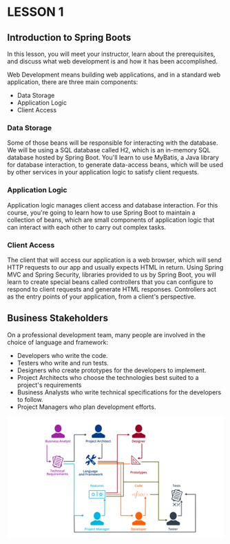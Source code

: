 # LESSON 1
## Introduction to Spring Boots
In this lesson, you will meet your instructor, learn about the prerequisites, and discuss what web development is and how it has been accomplished.

Web Development means building web applications, and in a standard web application, there are three main components:

* Data Storage
* Application Logic
* Client Access

### Data Storage
Some of those beans will be responsible for interacting with the database. We will be using a SQL database called H2, which is an in-memory SQL database 
hosted by Spring Boot. You'll learn to use MyBatis, a Java library for database interaction, to generate data-access beans, which will be used by other 
services in your application logic to satisfy client requests.

### Application Logic
Application logic manages client access and database interaction. For this course, you're going to learn how to use Spring Boot to maintain a collection 
of beans, which are small components of application logic that can interact with each other to carry out complex tasks.

### Client Access
The client that will access our application is a web browser, which will send HTTP requests to our app and usually expects HTML in return. Using Spring 
MVC and Spring Security, libraries provided to us by Spring Boot, you will learn to create special beans called controllers that you can configure to 
respond to client requests and generate HTML responses. Controllers act as the entry points of your application, from a client's perspective.

## Business Stakeholders
On a professional development team, many people are involved in the choice of language and framework:

* Developers who write the code.
* Testers who write and run tests.
* Designers who create prototypes for the developers to implement.
* Project Architects who choose the technologies best suited to a project's requirements
* Business Analysts who write technical specifications for the developers to follow.
* Project Managers who plan development efforts.

![Stakeholders](https://github.com/iamAkolab/udacity_javadev_nanodegree/blob/main/part2_spring_boot_basic/lesson1/l0-18-business-stakeholders.jpg)
